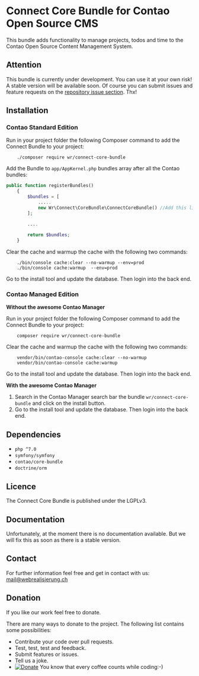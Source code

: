 # Connect Core Bundle for Contao Open Source CMS

This bundle adds functionality to manage projects, todos and time to the Contao Open Source Content Management System.

## Attention

This bundle is currently under development. You can use it at your own risk! A stable version will be available soon. Of course you can submit issues and feature requests on the [repository issue section](https://github.com/webrealisierung-ch/connect-core-bundle/issues). Thx! 

## Installation

### Contao Standard Edition

Run in your project folder the following Composer command to add the Connect Bundle to your project:

```console
    ./composer require wr/connect-core-bundle
```

Add the Bundle to `app/AppKernel.php` bundles array after all the Contao bundles:

```php
public function registerBundles()
    {
        $bundles = [
            .....    
            new Wr\Connect\CoreBundle\ConnectCoreBundle() //Add this line.
        ];

        ....
        
        return $bundles;
    }
```

Clear the cache and warmup the cache with the following two commands:

```console
    ./bin/console cache:clear --no-warmup --env=prod
    ./bin/console cache:warmup  --env=prod
```

Go to the install tool and update the database. Then login into the back end.

### Contao Managed Edition

**Without the awesome Contao Manager**

Run in your project folder the following Composer command to add the Connect Bundle to your project:

```console
    composer require wr/connect-core-bundle
```

Clear the cache and warmup the cache with the following two commands:

```console
    vendor/bin/contao-console cache:clear --no-warmup
    vendor/bin/contao-console cache:warmup
```

Go to the install tool and update the database. Then login into the back end.

**With the awesome Contao Manager**

1. Search in the Contao Manager search bar the bundle `wr/connect-core-bundle` and click on the install button.
2. Go to the install tool and update the database. Then login into the back end.


## Dependencies

- `php ^7.0`
- `symfony/symfony`
- `contao/core-bundle`
- `doctrine/orm`

## Licence

The Connect Core Bundle is published under the LGPLv3.

## Documentation

Unfortunately, at the moment there is no documentation available. But we will fix this as soon as there is a stable version.
 
 ## Contact
 
 For further information feel free and get in contact with us: mail@webrealisierung.ch
 
 ## Donation
 
 If you like our work feel free to donate.
 
 There are many ways to donate to the project. The following list contains some possibilities:
 
 - Contribute your code over pull requests.
 - Test, test, test and feedback.
 - Submit features or issues.
 - Tell us a joke.
 - [![Donate](https://img.shields.io/badge/Donate-PayPal-green.svg)](https://www.paypal.com/cgi-bin/webscr?cmd=_s-xclick&hosted_button_id=EHB7BYWLMPV7Y) You know that every coffee counts while coding:-)


